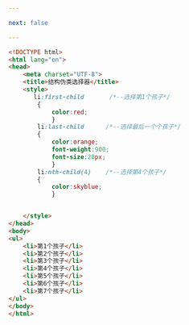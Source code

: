 ```yaml
---

next: false

---
```




<BlogInfo id="33" title="11.结构伪类选择器" author="白日梦想猿" pv=0 read_times=0 pre_cost_time="0分31秒" category="css学习" tag_list="['css学习']" create_time="2020.07.17 13:49:31" update_time="2020.07.17 13:58:06" />

```html
<!DOCTYPE html>
<html lang="en">
<head>
    <meta charset="UTF-8">
    <title>结构伪类选择器</title>
    <style>
       li:first-child       /*--选择第1个孩子*/
        {
            color:red;
            }
        li:last-child      /*--选择最后一个个孩子*/
        {
            color:orange;
            font-weight:900;
            font-size:20px;
            }
        li:nth-child(4)    /*--选择第4个孩子*/
        {
            color:skyblue;
            }


    </style>
</head>
<body>
<ul>
    <li>第1个孩子</li>
    <li>第2个孩子</li>
    <li>第3个孩子</li>
    <li>第4个孩子</li>
    <li>第5个孩子</li>
    <li>第6个孩子</li>
    <li>第7个孩子</li>
</ul>
</body>
</html>
```



<ActionBox />
